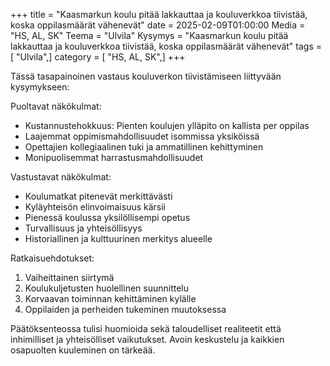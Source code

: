 +++
title = "Kaasmarkun koulu pitää lakkauttaa ja kouluverkkoa tiivistää, koska oppilasmäärät vähenevät"
date = 2025-02-09T01:00:00
Media = "HS, AL, SK"
Teema = "Ulvila"
Kysymys = "Kaasmarkun koulu pitää lakkauttaa ja kouluverkkoa tiivistää, koska oppilasmäärät vähenevät"
tags = [ "Ulvila",]
category = [ "HS, AL, SK",]
+++

Tässä tasapainoinen vastaus kouluverkon tiivistämiseen liittyvään kysymykseen:

Puoltavat näkökulmat:
- Kustannustehokkuus: Pienten koulujen ylläpito on kallista per oppilas
- Laajemmat oppimismahdollisuudet isommissa yksiköissä
- Opettajien kollegiaalinen tuki ja ammatillinen kehittyminen
- Monipuolisemmat harrastusmahdollisuudet

Vastustavat näkökulmat:
- Koulumatkat pitenevät merkittävästi
- Kyläyhteisön elinvoimaisuus kärsii
- Pienessä koulussa yksilöllisempi opetus
- Turvallisuus ja yhteisöllisyys
- Historiallinen ja kulttuurinen merkitys alueelle

Ratkaisuehdotukset:
1. Vaiheittainen siirtymä
2. Koulukuljetusten huolellinen suunnittelu
3. Korvaavan toiminnan kehittäminen kylälle
4. Oppilaiden ja perheiden tukeminen muutoksessa

Päätöksenteossa tulisi huomioida sekä taloudelliset realiteetit että inhimilliset ja yhteisölliset vaikutukset. Avoin keskustelu ja kaikkien osapuolten kuuleminen on tärkeää.